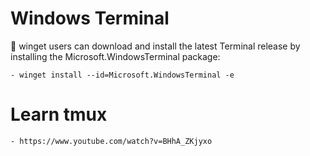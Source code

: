 	
# Windows Terminal

👋 winget users can download and install the latest Terminal release by installing the Microsoft.WindowsTerminal package:

    - winget install --id=Microsoft.WindowsTerminal -e

# Learn tmux 
    - https://www.youtube.com/watch?v=BHhA_ZKjyxo


